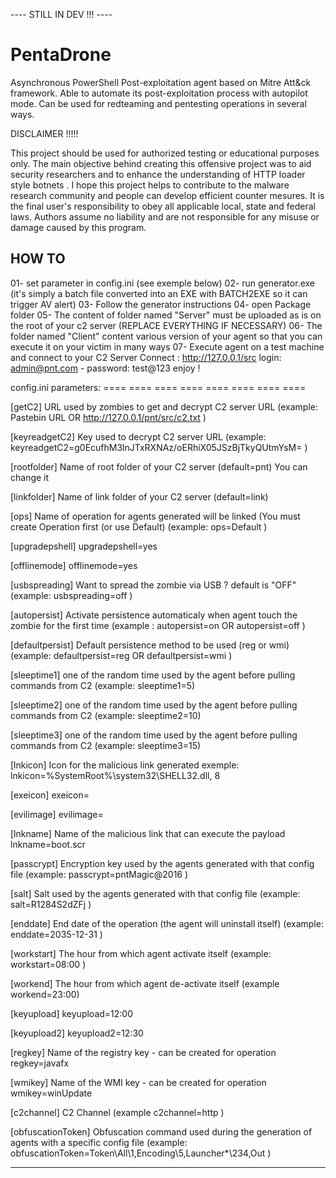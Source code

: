 ---- STILL IN DEV !!! ----

# PentaDrone
Asynchronous PowerShell Post-exploitation agent based on Mitre Att&ck framework.
Able to automate its post-exploitation process with autopilot mode. Can be used for redteaming and pentesting operations in several ways.

DISCLAIMER !!!!!

This project should be used for authorized testing or educational purposes only.
The main objective behind creating this offensive project was to aid security researchers
and to enhance the understanding of HTTP loader style botnets . 
I hope this project helps to contribute to the malware research community and people can develop efficient counter mesures.
It is the final user's responsibility to obey all applicable local, state and federal laws. 
Authors assume no liability and are not responsible for any misuse or damage caused by this program.


HOW TO
---------

01- set parameter in config.ini (see exemple below)
02- run generator.exe  (it's simply a batch file converted into an EXE with BATCH2EXE so it can trigger AV alert)
03- Follow the generator instructions 
04- open Package folder 
05- The content of folder named "Server" must be uploaded as is on the root of your c2 server (REPLACE EVERYTHING IF NECESSARY)
06- The folder named "Client" content various version of your agent so that you can execute it on your victim in many ways
07- Execute agent on a test machine and connect to your C2 Server Connect :  http://127.0.0.1/src    login: admin@pnt.com  -  password:  test@123
enjoy !


config.ini parameters:
====  ====  ====  ====  ====  ====  ====  ====  
  
[getC2] 
URL used by zombies to get and decrypt C2 server URL  (example: Pastebin URL OR http://127.0.0.1/pnt/src/c2.txt )

[keyreadgetC2]
Key used to decrypt C2 server URL
(example: keyreadgetC2=g0EcufhM3lnJTxRXNAz/oERhiX05JSzBjTkyQUtmYsM= )

[rootfolder] 
Name of root folder of your C2 server (default=pnt)
You can change it

[linkfolder]
Name of link folder of your C2 server (default=link)

[ops]
Name of operation for agents generated will be linked (You must create Operation first (or use Default)
(example: ops=Default )

[upgradepshell] 
upgradepshell=yes

[offlinemode] 
offlinemode=yes

[usbspreading] 
Want to spread the zombie via USB ? 
default is "OFF"
(example: usbspreading=off )

[autopersist] 
Activate persistence automaticaly when agent touch the zombie for the first time 
(example : autopersist=on  OR   autopersist=off  )

[defaultpersist] 
Default persistence method to be used (reg or wmi)
(example:  defaultpersist=reg    OR  defaultpersist=wmi    )

[sleeptime1] 
one of the random time used by the agent before pulling commands from C2
(example: sleeptime1=5)

[sleeptime2]
one of the random time used by the agent before pulling commands from C2
(example: sleeptime2=10)

[sleeptime3] 
one of the random time used by the agent before pulling commands from C2
(example: sleeptime3=15)

[lnkicon] 
Icon for the malicious link generated
exemple: lnkicon=%SystemRoot%\system32\SHELL32.dll, 8

[exeicon] 
exeicon=

[evilimage] 
evilimage=

[lnkname] 
Name of the malicious link that can execute the payload
lnkname=boot.scr

[passcrypt] 
Encryption key used by the agents generated with that config file
(example: passcrypt=pntMagic@2016 )

[salt] 
Salt used by the agents generated with that config file
(example: salt=R1284S2dZFj )

[enddate] 
End date of the operation (the agent will uninstall itself)
(example: enddate=2035-12-31 )

[workstart]
The hour from which agent activate itself 
(example: workstart=08:00 )

[workend] 
The hour from which agent de-activate itself 
(example workend=23:00)

[keyupload]
keyupload=12:00

[keyupload2]
keyupload2=12:30

[regkey]
Name of the registry key - can be created for operation
regkey=javafx

[wmikey] 
Name of the WMI key - can be created for operation
wmikey=winUpdate

[c2channel] 
C2 Channel (example c2channel=http )

[obfuscationToken]
Obfuscation command used during the generation of agents with a specific config file
(example:  obfuscationToken=Token\All\1,Encoding\5,Launcher\*\234,Out )

------

			
			
			
	